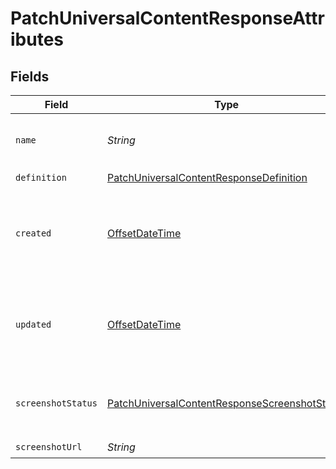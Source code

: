 # PatchUniversalContentResponseAttributes


## Fields

| Field                                                                                                                     | Type                                                                                                                      | Required                                                                                                                  | Description                                                                                                               | Example                                                                                                                   |
| ------------------------------------------------------------------------------------------------------------------------- | ------------------------------------------------------------------------------------------------------------------------- | ------------------------------------------------------------------------------------------------------------------------- | ------------------------------------------------------------------------------------------------------------------------- | ------------------------------------------------------------------------------------------------------------------------- |
| `name`                                                                                                                    | *String*                                                                                                                  | :heavy_check_mark:                                                                                                        | The name for this universal content                                                                                       |                                                                                                                           |
| `definition`                                                                                                              | [PatchUniversalContentResponseDefinition](../../models/components/PatchUniversalContentResponseDefinition.md)             | :heavy_check_mark:                                                                                                        | N/A                                                                                                                       |                                                                                                                           |
| `created`                                                                                                                 | [OffsetDateTime](https://docs.oracle.com/javase/8/docs/api/java/time/OffsetDateTime.html)                                 | :heavy_check_mark:                                                                                                        | The datetime when this universal content was created                                                                      | 2022-11-08T00:00:00+00:00                                                                                                 |
| `updated`                                                                                                                 | [OffsetDateTime](https://docs.oracle.com/javase/8/docs/api/java/time/OffsetDateTime.html)                                 | :heavy_check_mark:                                                                                                        | The datetime when this universal content was updated                                                                      | 2022-11-08T00:00:00+00:00                                                                                                 |
| `screenshotStatus`                                                                                                        | [PatchUniversalContentResponseScreenshotStatus](../../models/components/PatchUniversalContentResponseScreenshotStatus.md) | :heavy_check_mark:                                                                                                        | The status of a universal content screenshot.                                                                             |                                                                                                                           |
| `screenshotUrl`                                                                                                           | *String*                                                                                                                  | :heavy_check_mark:                                                                                                        | N/A                                                                                                                       |                                                                                                                           |